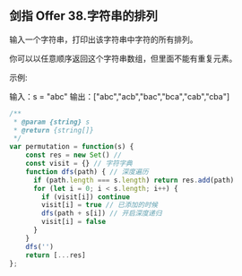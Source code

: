 ## 剑指 Offer 38.字符串的排列


输入一个字符串，打印出该字符串中字符的所有排列。

 
你可以以任意顺序返回这个字符串数组，但里面不能有重复元素。


示例:

输入：s = "abc"
输出：["abc","acb","bac","bca","cab","cba"]
 
```js
/**
 * @param {string} s
 * @return {string[]}
 */
var permutation = function(s) {
    const res = new Set() //
    const visit = {} // 字符字典
    function dfs(path) { // 深度遍历
      if (path.length === s.length) return res.add(path)
      for (let i = 0; i < s.length; i++) {
        if (visit[i]) continue
        visit[i] = true // 已添加的时候
        dfs(path + s[i]) // 开启深度递归
        visit[i] = false
      }
    }
    dfs('')
    return [...res]
};
```